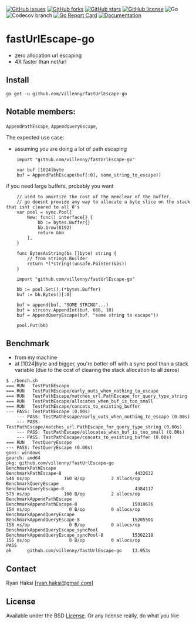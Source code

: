 [![GitHub issues](https://img.shields.io/github/issues/Villenny/fastUrlEscape-go)](https://github.com/Villenny/fastUrlEscape-go/issues)
[![GitHub forks](https://img.shields.io/github/forks/Villenny/fastUrlEscape-go)](https://github.com/Villenny/fastUrlEscape-go/network)
[![GitHub stars](https://img.shields.io/github/stars/Villenny/fastUrlEscape-go)](https://github.com/Villenny/fastUrlEscape-go/stargazers)
[![GitHub license](https://img.shields.io/github/license/Villenny/fastUrlEscape-go)](https://github.com/Villenny/fastUrlEscape-go/blob/master/LICENSE)
![Go](https://github.com/Villenny/fastUrlEscape-go/workflows/Go/badge.svg?branch=master)
![Codecov branch](https://img.shields.io/codecov/c/github/villenny/fastUrlEscape-go/master)
[![Go Report Card](https://goreportcard.com/badge/github.com/Villenny/fastUrlEscape-go)](https://goreportcard.com/report/github.com/Villenny/fastUrlEscape-go)
[![Documentation](https://godoc.org/github.com/Villenny/fastUrlEscape-go?status.svg)](http://godoc.org/github.com/Villenny/fastUrlEscape-go)

# fastUrlEscape-go
- zero allocation url escaping
- 4X faster than net/url


## Install

```
go get -u github.com/Villenny/fastUrlEscape-go
```

## Notable members:
`AppendPathEscape`,
`AppendQueryEscape`,

The expected use case:
- assuming you are doing a lot of path escaping
```
	import "github.com/villenny/fastUrlEscape-go"

	var buf [1024]byte
	buf = AppendPathEscape(buf[:0], some_string_to_escape))
```

if you need large buffers, probably you want
```
	// used to amortize the cost of the memclear of the buffer.
	// go doesnt provide any way to allocate a byte slice on the stack that isnt cleared to all 0's
	var pool = sync.Pool{
		New: func() interface{} {
			bb := bytes.Buffer{}
			bb.Grow(8192)
			return &bb
		},
	}
	
	func BytesAsString(bs []byte) string {
		// from strings.Builder
		return *(*string)(unsafe.Pointer(&bs))
	}

	import "github.com/villenny/fastUrlEscape-go"

	bb := pool.Get().(*bytes.Buffer)
	buf := bb.Bytes()[:0]
	
	buf = append(buf, "SOME STRING"...)
	buf = strconv.AppendInt(buf, 666, 10)
	buf = AppendQueryEscape(buf, "some string to escape"))

	pool.Put(bb)

```


## Benchmark

- from my machine
- at [1024]byte and bigger, you're better off with a sync pool than a stack variable (due to the cost of clearing the stack allocation to all zeros)

```
$ ./bench.sh
=== RUN   TestPathEscape
=== RUN   TestPathEscape/early_outs_when_nothing_to_escape
=== RUN   TestPathEscape/matches_url.PathEscape_for_query_type_string
=== RUN   TestPathEscape/allocates_when_buf_is_too_small
=== RUN   TestPathEscape/concats_to_existing_buffer
--- PASS: TestPathEscape (0.00s)
    --- PASS: TestPathEscape/early_outs_when_nothing_to_escape (0.00s)
    --- PASS: TestPathEscape/matches_url.PathEscape_for_query_type_string (0.00s)
    --- PASS: TestPathEscape/allocates_when_buf_is_too_small (0.00s)
    --- PASS: TestPathEscape/concats_to_existing_buffer (0.00s)
=== RUN   TestQueryEscape
--- PASS: TestQueryEscape (0.00s)
goos: windows
goarch: amd64
pkg: github.com/villenny/fastUrlEscape-go
BenchmarkPathEscape
BenchmarkPathEscape-8                            4432632               544 ns/op             160 B/op          2 allocs/op
BenchmarkQueryEscape
BenchmarkQueryEscape-8                           4384117               573 ns/op             160 B/op          2 allocs/op
BenchmarkAppendPathEscape
BenchmarkAppendPathEscape-8                     15910676               154 ns/op               0 B/op          0 allocs/op
BenchmarkAppendQueryEscape
BenchmarkAppendQueryEscape-8                    15205501               158 ns/op               0 B/op          0 allocs/op
BenchmarkAppendQueryEscape_syncPool
BenchmarkAppendQueryEscape_syncPool-8           15302218               156 ns/op               0 B/op          0 allocs/op
PASS
ok      github.com/villenny/fastUrlEscape-go    13.953s

```

## Contact

Ryan Haksi [ryan.haksi@gmail.com]

## License

Available under the BSD [License](/LICENSE). Or any license really, do what you like
